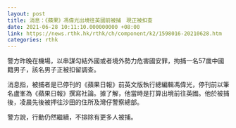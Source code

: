 ```yaml
---
layout: post
title: 消息：《蘋果》馮偉光出境往英國前被捕　現正被扣查
date: 2021-06-28 10:11:10.000000000 +08:00
link: https://news.rthk.hk/rthk/ch/component/k2/1598016-20210628.htm
categories: rthk
---
```


警方昨晚在機場，以串謀勾結外國或者境外勢力危害國安罪，拘捕一名57歲中國籍男子，該名男子正被扣留調查。

消息指，被捕者是已停刊的《蘋果日報》前英文版執行總編輯馮偉光，停刊前以筆名盧峯為《蘋果日報》撰寫社論。據了解，他當時是打算出境前往英國。他於被捕後，凌晨先後被押往沙田的住所及灣仔警察總部。

警方說，行動仍然繼續，不排除有更多人被捕。
